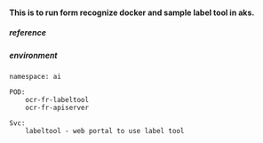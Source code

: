#### This is to run form recognize docker and sample label tool in aks.

##### reference


##### environment

    namespace: ai

    POD: 
        ocr-fr-labeltool
        ocr-fr-apiserver

    Svc: 
        labeltool - web portal to use label tool


